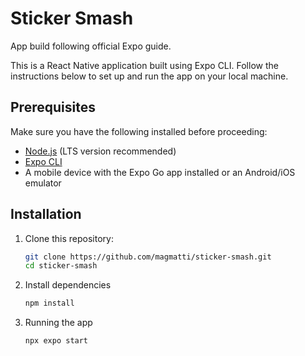 # Sticker Smash
App build following official Expo guide.

This is a React Native application built using Expo CLI. Follow the instructions below to set up and run the app on your local machine.

## Prerequisites

Make sure you have the following installed before proceeding:

- [Node.js](https://nodejs.org/) (LTS version recommended)
- [Expo CLI](https://docs.expo.dev/get-started/installation/)
- A mobile device with the Expo Go app installed or an Android/iOS emulator

## Installation

1. Clone this repository:

   ```sh
   git clone https://github.com/magmatti/sticker-smash.git
   cd sticker-smash

2. Install dependencies

   ```sh
   npm install

3. Running the app
   
   ```sh
   npx expo start
  
